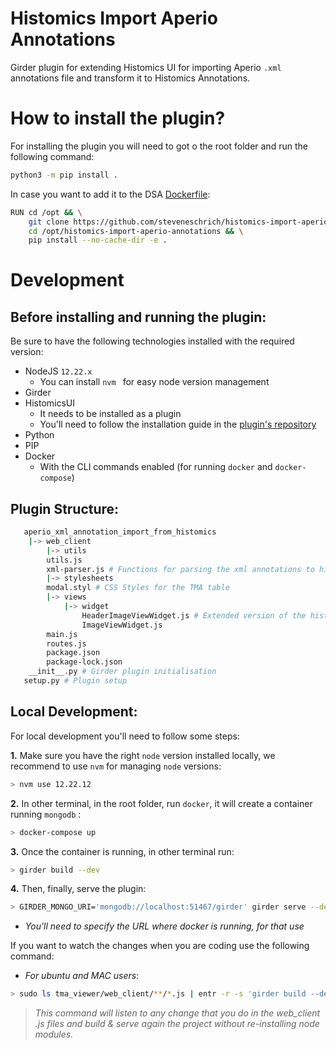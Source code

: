# Histomics Import Aperio Annotations

Girder plugin for extending Histomics UI for importing Aperio `.xml` annotations file and transform it to Histomics Annotations.
 
# How to install the plugin?

For installing the plugin you will need to got o the root folder and run the following command:

```bash
python3 -m pip install .
```
In case you want to add it to the DSA [Dockerfile](https://github.com/DigitalSlideArchive/digital_slide_archive/blob/master/Dockerfile):

```bash
RUN cd /opt && \
    git clone https://github.com/steveneschrich/histomics-import-aperio-annotations && \
    cd /opt/histomics-import-aperio-annotations && \
    pip install --no-cache-dir -e .

```
# Development
## Before installing and running the plugin:
Be sure to have the following technologies installed with the required version:

 - NodeJS `12.22.x`
	 - You can install `nvm ` for easy node version management
 - Girder
 - HistomicsUI
	 - It needs to be installed as a plugin
	 - You'll need to follow the installation guide in the [plugin's repository](https://github.com/DigitalSlideArchive/HistomicsUI#installation)
 - Python
 - PIP
 - Docker
	 - With the CLI commands enabled (for running `docker` and `docker-compose`)

## Plugin Structure:

 ```bash
    aperio_xml_annotation_import_from_histomics
     |-> web_client
	 	 |-> utils
		 utils.js
		 xml-parser.js # Functions for parsing the xml annotations to histomics annotations
	     |-> stylesheets
	     modal.styl # CSS Styles for the TMA table
	     |-> views
		     |-> widget
			     HeaderImageViewWidget.js # Extended version of the histomics UI header widget
				 ImageViewWidget.js
	     main.js
	     routes.js
	     package.json
	     package-lock.json
     __init__.py # Girder plugin initialisation
	setup.py # Plugin setup
```

## Local Development:
For local development you'll need to follow some steps:

 **1.** Make sure you have the right `node` version installed locally, we recommend to use `nvm` for managing `node` versions:
```bash
> nvm use 12.22.12
```
**2.** In other terminal, in the root folder, run `docker`, it will create a container running `mongodb` :
```bash
> docker-compose up
```
**3.** Once the container is running, in other terminal run:
```bash
> girder build --dev
```
**4.** Then, finally, serve the plugin:
```bash
> GIRDER_MONGO_URI='mongodb://localhost:51467/girder' girder serve --dev
```
* *You'll need to specify the URL where docker is running, for that use* 

If you want to watch the changes when you are coding use the following command:
- *For ubuntu and MAC users*:
```bash
> sudo ls tma_viewer/web_client/**/*.js | entr -r -s 'girder build --dev --no-reinstall && GIRDER_MONGO_URI='mongodb://localhost:61784/girder' girder serve --dev'
```
> *This command will listen to any change that you do in the web_client .js files and build & serve again the project without re-installing node modules.*
